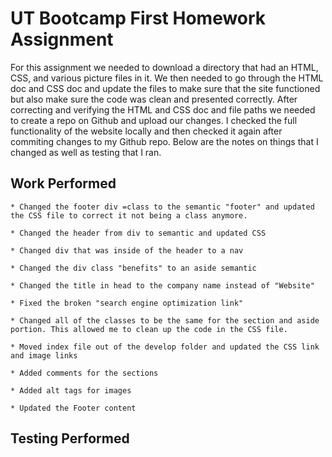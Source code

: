 # UT Bootcamp First Homework Assignment

For this assignment we needed to download a directory that had an HTML, CSS, and various picture files in it. We then needed to go through the HTML doc and CSS doc and update the files to make sure that the site functioned but also make sure the code was clean and presented correctly. After correcting and verifying the HTML and CSS doc and file paths we needed to create a repo on Github and upload our changes. I checked the full functionality of the website locally and then checked it again after commiting changes to my Github repo. Below are the notes on things that I changed as well as testing that I ran. 


## Work Performed 
```
* Changed the footer div =class to the semantic "footer" and updated the CSS file to correct it not being a class anymore. 

* Changed the header from div to semantic and updated CSS

* Changed div that was inside of the header to a nav

* Changed the div class "benefits" to an aside semantic

* Changed the title in head to the company name instead of "Website"

* Fixed the broken "search engine optimization link"

* Changed all of the classes to be the same for the section and aside portion. This allowed me to clean up the code in the CSS file.

* Moved index file out of the develop folder and updated the CSS link and image links

* Added comments for the sections

* Added alt tags for images

* Updated the Footer content 

```

##  Testing Performed

